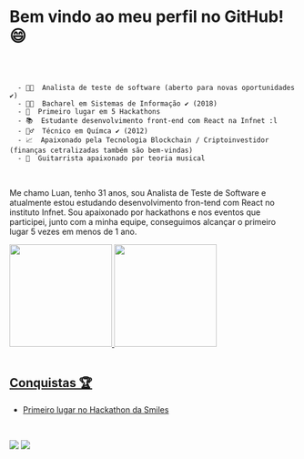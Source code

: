 # Bem vindo ao meu perfil no GitHub! 😄
<br>
<br>
<!--
**LuanPablo/LuanPablo** is a ✨ _special_ ✨ repository because its `README.md` (this file) appears on your GitHub profile.
-->

      - 👩‍💻  Analista de teste de software (aberto para novas oportunidades ✔️)
      - 👨‍🎓  Bacharel em Sistemas de Informação ✔️ (2018)
      - 🥇  Primeiro lugar em 5 Hackathons 
      - 📚  Estudante desenvolvimento front-end com React na Infnet :l
      - 🧙‍♂️  Técnico em Químca ✔️ (2012)
      - 📈  Apaixonado pela Tecnologia Blockchain / Criptoinvestidor (finanças cetralizadas também são bem-vindas) 
      - 🎸  Guitarrista apaixonado por teoria musical
   
<br>
<p>
      Me chamo Luan, tenho 31 anos, sou Analista de Teste de Software e atualmente estou estudando desenvolvimento fron-tend com React no instituto Infnet.
      Sou apaixonado por hackathons e nos eventos que participei, junto com a minha equipe, conseguimos alcançar o primeiro lugar 5 vezes em menos de 1 ano. 
</p>
<div align="left">
  <a href="https://github.com/LuanPablo">
  <img height="180em" src="https://github-readme-stats.vercel.app/api?username=LuanPablo&show_icons=true&theme=dracula&include_all_commits=true&count_private=true"/>
  <img height="180em" src="https://github-readme-stats.vercel.app/api/top-langs/?username=LuanPablo&layout=compact&langs_count=7&theme=dracula"/>
</div>
<br>


     
## Conquistas 🏆
      
- [Primeiro lugar no Hackathon da Smiles](https://www.youtube.com/watch?v=7sYfDyWGUKY)
  
<div> 
      
 <br>
      

  <a href = "mailto:contatorafaballerini@gmail.com"><img src="https://img.shields.io/badge/-Gmail-%23333?style=for-the-badge&logo=gmail&logoColor=white" target="_blank"></a>
  <a href="https://www.linkedin.com/in/rafaella-ballerini-45875016a" target="_blank"><img src="https://img.shields.io/badge/-LinkedIn-%230077B5?style=for-the-badge&logo=linkedin&logoColor=white" target="_blank"></a> 
 
</div>
